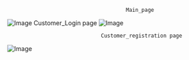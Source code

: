                                           Main_page 
![Image](https://github.com/user-attachments/assets/a3c7d7f9-1f9d-4456-bf5c-f8339c61dd15)
                                     Customer_Login page
![Image](https://github.com/user-attachments/assets/c0af52af-08b0-42ac-8526-af86c6d6a906)


                                  Customer_registration page
![Image](https://github.com/user-attachments/assets/40f52c8d-87bb-4a28-a713-fa6759709d9b)
